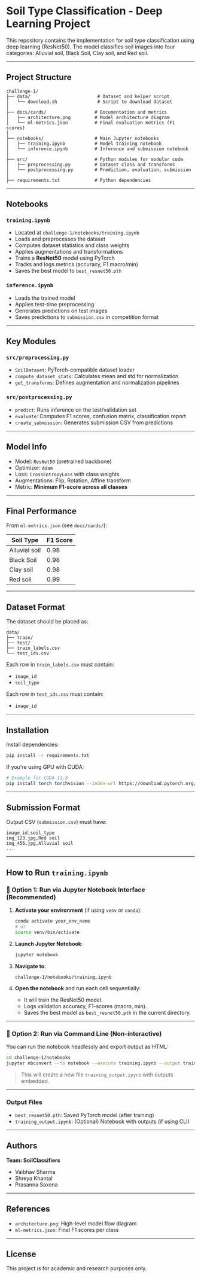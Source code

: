 # Soil Type Classification - Deep Learning Project

This repository contains the implementation for soil type classification using deep learning (ResNet50). The model classifies soil images into four categories: Alluvial soil, Black Soil, Clay soil, and Red soil.

---

## Project Structure

```
challenge-1/
├── data/                         # Dataset and helper script
│   └── download.sh               # Script to download dataset
│
├── docs/cards/                  # Documentation and metrics
│   ├── architecture.png         # Model architecture diagram
│   └── ml-metrics.json          # Final evaluation metrics (F1 scores)
│
├── notebooks/                   # Main Jupyter notebooks
│   ├── training.ipynb           # Model training notebook
│   └── inference.ipynb          # Inference and submission notebook
│
├── src/                         # Python modules for modular code
│   ├── preprocessing.py         # Dataset class and transforms
│   └── postprocessing.py        # Prediction, evaluation, submission
│
├── requirements.txt             # Python dependencies 
```

---

## Notebooks

###  `training.ipynb`
- Located at `challenge-1/notebooks/training.ipynb`
- Loads and preprocesses the dataset
- Computes dataset statistics and class weights
- Applies augmentations and transformations
- Trains a **ResNet50** model using PyTorch
- Tracks and logs metrics (accuracy, F1 macro/min)
- Saves the best model to `best_resnet50.pth`

###  `inference.ipynb`
- Loads the trained model
- Applies test-time preprocessing
- Generates predictions on test images
- Saves predictions to `submission.csv` in competition format

---

##  Key Modules

### `src/preprocessing.py`
- `SoilDataset`: PyTorch-compatible dataset loader
- `compute_dataset_stats`: Calculates mean and std for normalization
- `get_transforms`: Defines augmentation and normalization pipelines

### `src/postprocessing.py`
- `predict`: Runs inference on the test/validation set
- `evaluate`: Computes F1 scores, confusion matrix, classification report
- `create_submission`: Generates submission CSV from predictions

---

##  Model Info

- Model: `ResNet50` (pretrained backbone)
- Optimizer: `Adam`
- Loss: `CrossEntropyLoss` with class weights
- Augmentations: Flip, Rotation, Affine transform
- Metric: **Minimum F1-score across all classes**

---

##  Final Performance

From `ml-metrics.json` (see `docs/cards/`):

| Soil Type       | F1 Score |
|------------------|----------|
| Alluvial soil    | 0.98     |
| Black Soil       | 0.98     |
| Clay soil        | 0.98     |
| Red soil         | 0.99     |

---

##  Dataset Format

The dataset should be placed as:

```
data/
├── train/
├── test/
├── train_labels.csv
└── test_ids.csv
```

Each row in `train_labels.csv` must contain:
- `image_id`
- `soil_type`

Each row in `test_ids.csv` must contain:
- `image_id`

---

##  Installation

Install dependencies:

```bash
pip install -r requirements.txt
```

If you're using GPU with CUDA:

```bash
# Example for CUDA 11.8
pip install torch torchvision --index-url https://download.pytorch.org/whl/cu118
```

---

##  Submission Format

Output CSV (`submission.csv`) must have:

```csv
image_id,soil_type
img_123.jpg,Red soil
img_456.jpg,Alluvial soil
...
```

---

##  How to Run `training.ipynb`

### 🔹 Option 1: Run via Jupyter Notebook Interface (Recommended)

1. **Activate your environment** (if using `venv` or `conda`):
   ```bash
   conda activate your_env_name
   # or
   source venv/bin/activate
   ```

2. **Launch Jupyter Notebook**:
   ```bash
   jupyter notebook
   ```

3. **Navigate to**:
   ```
   challenge-1/notebooks/training.ipynb
   ```

4. **Open the notebook** and run each cell sequentially:
   - It will train the ResNet50 model.
   - Logs validation accuracy, F1-scores (macro, min).
   - Saves the best model as `best_resnet50.pth` in the current directory.

---

### 🔹 Option 2: Run via Command Line (Non-interactive)

You can run the notebook headlessly and export output as HTML:

```bash
cd challenge-1/notebooks
jupyter nbconvert --to notebook --execute training.ipynb --output training_output.ipynb
```

> This will create a new file `training_output.ipynb` with outputs embedded.

---

###  Output Files

- `best_resnet50.pth`: Saved PyTorch model (after training)
- `training_output.ipynb`: (Optional) Notebook with outputs (if using CLI)

---

## Authors

**Team: SoilClassifiers**

- Vaibhav Sharma
- Shreya Khantal
- Prasanna Saxena

---

## References

- `architecture.png`: High-level model flow diagram
- `ml-metrics.json`: Final F1 scores per class

---

## License

This project is for academic and research purposes only.